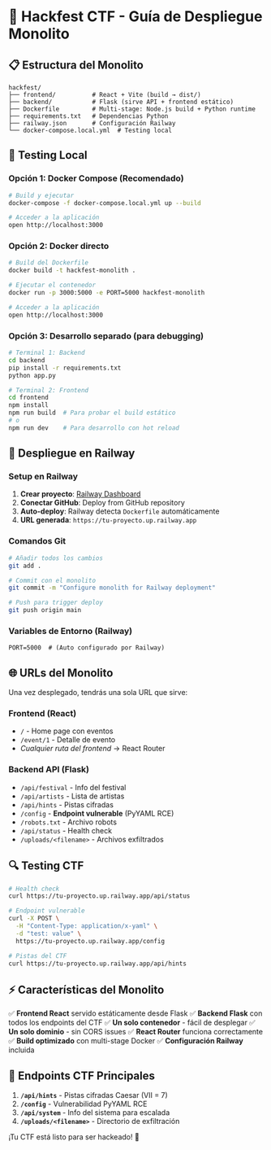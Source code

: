 # 🚀 Hackfest CTF - Guía de Despliegue Monolito

## 📋 Estructura del Monolito

```
hackfest/
├── frontend/          # React + Vite (build → dist/)
├── backend/           # Flask (sirve API + frontend estático)
├── Dockerfile         # Multi-stage: Node.js build + Python runtime
├── requirements.txt   # Dependencias Python
├── railway.json       # Configuración Railway
└── docker-compose.local.yml  # Testing local
```

## 🧪 Testing Local

### Opción 1: Docker Compose (Recomendado)
```bash
# Build y ejecutar
docker-compose -f docker-compose.local.yml up --build

# Acceder a la aplicación
open http://localhost:3000
```

### Opción 2: Docker directo
```bash
# Build del Dockerfile
docker build -t hackfest-monolith .

# Ejecutar el contenedor
docker run -p 3000:5000 -e PORT=5000 hackfest-monolith

# Acceder a la aplicación
open http://localhost:3000
```

### Opción 3: Desarrollo separado (para debugging)
```bash
# Terminal 1: Backend
cd backend
pip install -r requirements.txt
python app.py

# Terminal 2: Frontend
cd frontend
npm install
npm run build  # Para probar el build estático
# o
npm run dev    # Para desarrollo con hot reload
```

## 🚀 Despliegue en Railway

### Setup en Railway
1. **Crear proyecto**: [Railway Dashboard](https://railway.app/dashboard)
2. **Conectar GitHub**: Deploy from GitHub repository
3. **Auto-deploy**: Railway detecta `Dockerfile` automáticamente
4. **URL generada**: `https://tu-proyecto.up.railway.app`

### Comandos Git
```bash
# Añadir todos los cambios
git add .

# Commit con el monolito
git commit -m "Configure monolith for Railway deployment"

# Push para trigger deploy
git push origin main
```

### Variables de Entorno (Railway)
```
PORT=5000  # (Auto configurado por Railway)
```

## 🌐 URLs del Monolito

Una vez desplegado, tendrás una sola URL que sirve:

### Frontend (React)
- `/` - Home page con eventos
- `/event/1` - Detalle de evento
- *Cualquier ruta del frontend* → React Router

### Backend API (Flask)
- `/api/festival` - Info del festival
- `/api/artists` - Lista de artistas
- `/api/hints` - Pistas cifradas
- `/config` - **Endpoint vulnerable** (PyYAML RCE)
- `/robots.txt` - Archivo robots
- `/api/status` - Health check
- `/uploads/<filename>` - Archivos exfiltrados

## 🔍 Testing CTF

```bash
# Health check
curl https://tu-proyecto.up.railway.app/api/status

# Endpoint vulnerable
curl -X POST \
  -H "Content-Type: application/x-yaml" \
  -d "test: value" \
  https://tu-proyecto.up.railway.app/config

# Pistas del CTF
curl https://tu-proyecto.up.railway.app/api/hints
```

## ⚡ Características del Monolito

✅ **Frontend React** servido estáticamente desde Flask
✅ **Backend Flask** con todos los endpoints del CTF
✅ **Un solo contenedor** - fácil de desplegar
✅ **Un solo dominio** - sin CORS issues
✅ **React Router** funciona correctamente
✅ **Build optimizado** con multi-stage Docker
✅ **Configuración Railway** incluida

## 🚨 Endpoints CTF Principales

1. **`/api/hints`** - Pistas cifradas Caesar (VII = 7)
2. **`/config`** - Vulnerabilidad PyYAML RCE
3. **`/api/system`** - Info del sistema para escalada
4. **`/uploads/<filename>`** - Directorio de exfiltración

¡Tu CTF está listo para ser hackeado! 🎯
